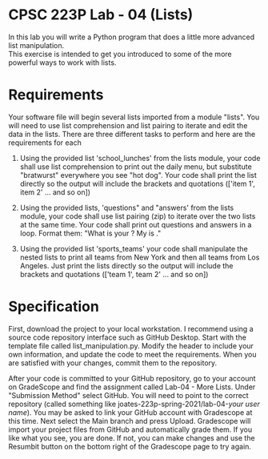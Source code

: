 # CPSC 223P Lab - 04 (Lists)

In this lab you will write a Python program that does a little more advanced list manipulation.  
This exercise is intended to get you introduced to some of the more powerful ways to work with lists.

# Requirements

Your software file will begin several lists imported from a module "lists". 
You will need to use list comprehension and list pairing to iterate and edit the
data in the lists.  There are three different tasks to perform and here are the
requirements for each

1. Using the provided list 'school_lunches' from the lists module, your code shall use list
comprehension to print out the daily menu, but substitute "bratwurst" everywhere
you see "hot dog". Your code shall print the list directly so the output will include the 
brackets and quotations (['item 1', item 2' ... and so on])

2. Using the provided lists, 'questions" and "answers' from the lists module, your code shall use 
list pairing (zip) to iterate over the two lists at the same time.  Your code shall print out 
questions and answers in a loop. Format them: "What is your <question>? My <question> is <answer>."
  
3. Using the provided list 'sports_teams' your code shall manipulate the nested lists 
to print all teams from New York and then all teams from Los Angeles.  Just print the lists 
directly so the output will include the brackets and quotations (['team 1', team 2' ... and so on])

# Specification

First, download the project to your local workstation.  I recommend using a source code repository interface such as GitHub Desktop. Start with the template file called list_manipulation.py. Modify the header to include your own information, and update the code to meet the requirements. When you are satisfied with your changes, commit them to the repository.

After your code is committed to your GitHub repository, go to your account on GradeScope and find the assignment called Lab-04 - More Lists. Under "Submission Method" select GitHub. You will need to point to the correct repository (called something like joates-223p-spring-2021/lab-04-_your user name_).  You may be asked to link your GitHub account with Gradescope at this time.  Next select the Main branch and press Upload. Gradescope will import your project files from GitHub and automatically grade them.  If you like what you see, you are done.  If not, you can make changes and use the Resumbit button on the bottom right of the Gradescope page to try again.
